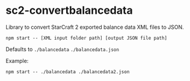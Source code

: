 # sc2-convertbalancedata
Library to convert StarCraft 2 exported balance data XML files to JSON.

```
npm start -- [XML input folder path] [output JSON file path]
```
Defaults to `./balancedata` `./balancedata.json`

Example:
```
npm start -- ./balancedata ./balancedata2.json
```